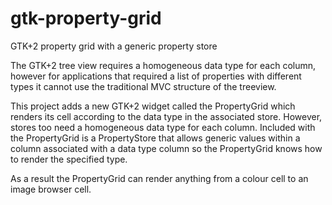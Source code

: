 gtk-property-grid
=================

GTK+2 property grid with a generic property store

The GTK+2 tree view requires a homogeneous data type for each column, however
for applications that required a list of properties with different types it
cannot use the traditional MVC structure of the treeview.

This project adds a new GTK+2 widget called the PropertyGrid which renders
its cell according to the data type in the associated store. However, stores
too need a homogeneous data type for each column. Included with the PropertyGrid
is a PropertyStore that allows generic values within a column associated with
a data type column so the PropertyGrid knows how to render the specified type.

As a result the PropertyGrid can render anything from a colour cell to an image
browser cell.

